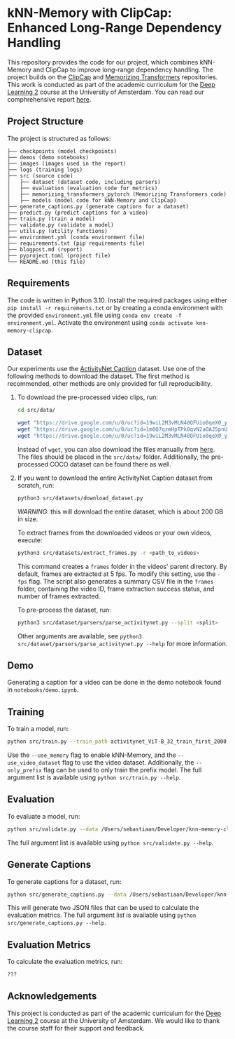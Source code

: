 # kNN-Memory with ClipCap: Enhanced Long-Range Dependency Handling

This repository provides the code for our project, which combines kNN-Memory and ClipCap to improve long-range dependency handling. The project builds on the [ClipCap](https://github.com/rmokady/CLIP_prefix_caption) and [Memorizing Transformers](https://github.com/lucidrains/memorizing-transformers-pytorch) repositories. This work is conducted as part of the academic curriculum for the [Deep Learning 2](https://uvadl2c.github.io) course at the University of Amsterdam. You can read our comphrehensive report [here](https://github.com/SebastiaanJohn/knn-memory-clipcap/blob/main/blogpost.md).

## Project Structure

The project is structured as follows:

```
├── checkpoints (model checkpoints)
├── demos (demo notebooks)
├── images (images used in the report)
├── logs (training logs)
├── src (source code)
│   ├── dataset (dataset code, including parsers)
│   ├── evaluation (evaluation code for metrics)
│   ├── memorizing_transformers_pytorch (Memorizing Transformers code)
│   ├── models (model code for kNN-Memory and ClipCap)
├── generate_captions.py (generate captions for a dataset)
├── predict.py (predict captions for a video)
├── train.py (train a model)
├── validate.py (validate a model)
├── utils.py (utility functions)
├── environment.yml (conda environment file)
├── requirements.txt (pip requirements file)
├── blogpost.md (report)
├── pyproject.toml (project file)
└── README.md (this file)
```

## Requirements

The code is written in Python 3.10. Install the required packages using either `pip install -r requirements.txt` or by creating a conda environment with the provided `environment.yml` file using `conda env create -f environment.yml`. Activate the environment using `conda activate knn-memory-clipcap`.

## Dataset

Our experiments use the [ActivityNet Caption](https://cs.stanford.edu/people/ranjaykrishna/densevid/) dataset. Use one of the following methods to download the dataset. The first method is recommended, other methods are only provided for full reproducibility.

1. To download the pre-processed video clips, run:

    ```bash
    cd src/data/

    wget "https://drive.google.com/u/0/uc?id=19wiL2M3vMLN40QFUio0qeX0_ylraXxJv&export=download&confirm=t" -O activitynet_ViT-B_32_train_first_2000.pkl
    wget "https://drive.google.com/u/0/uc?id=1m0Q7qzmHpTPk0qvN2aOAJ5pnU9A9HOAJ&export=download&confirm=t" -O activitynet_ViT-B_32_dev_first_250.pkl
    wget "https://drive.google.com/u/0/uc?id=19wiL2M3vMLN40QFUio0qeX0_ylraXxJv&export=download&confirm=t" -O activitynet_ViT-B_32_validation_first_500.pkl
    ```

    Instead of `wget`, you can also download the files manually from [here](https://drive.google.com/drive/folders/1-2Eifr-kgIzHsTiijgvItUrhtl7ePWAm). The files should be placed in the `src/data/` folder. Additionally, the pre-processed COCO dataset can be found there as well.

2. If you want to download the entire ActivityNet Caption dataset from scratch, run:

    ```bash
    python3 src/datasets/download_dataset.py
    ```

    *WARNING*: this will download the entire dataset, which is about 200 GB in size.

    To extract frames from the downloaded videos or your own videos, execute:

    ```bash
    python3 src/datasets/extract_frames.py -r <path_to_videos>
    ```

    This command creates a `frames` folder in the videos' parent directory. By default, frames are extracted at 5 fps. To modify this setting, use the `-fps` flag. The script also generates a summary CSV file in the `frames` folder, containing the video ID, frame extraction success status, and number of frames extracted.

    To pre-process the dataset, run:

    ```bash
    python3 src/dataset/parsers/parse_activitynet.py --split <split> 
    ```

    Other arguments are available, see `python3 src/dataset/parsers/parse_activitynet.py --help` for more information.

## Demo

Generating a caption for a video can be done in the demo notebook found in `notebooks/demo.ipynb`.

## Training

To train a model, run:

```bash
python src/train.py --train_path activitynet_ViT-B_32_train_first_2000.pkl --valid_path activitynet_ViT-B_32_dev_first_250.pkl --checkpoint checkpoints/coco/coco_prefix-best.pt --prefix activitynet_with_memory --only_prefix --use_video_dataset --use_memory
```

Use the `--use_memory` flag to enable kNN-Memory, and the `--use_video_dataset` flag to use the video dataset. Additionally, the `--only_prefix` flag can be used to only train the prefix model. The full argument list is available using `python src/train.py --help`.

## Evaluation

To evaluate a model, run:

```bash
python src/validate.py --data /Users/sebastiaan/Developer/knn-memory-clipcap/src/data/ --checkpoint checkpoints/activitynet_with_memory-best.pt --only_prefix --use_video_dataset --use_memory
```

The full argument list is available using `python src/validate.py --help`.

## Generate Captions

To generate captions for a dataset, run:

```bash
python src/generate_captions.py --data /Users/sebastiaan/Developer/knn-memory-clipcap/src/data/ --checkpoint checkpoints/activitynet_with_memory-best.pt --only_prefix --use_video_dataset --use_memory
```

This will generate two JSON files that can be used to calculate the evaluation metrics. The full argument list is available using `python src/generate_captions.py --help`.

## Evaluation Metrics

To calculate the evaluation metrics, run:

```bash
???
```

## Acknowledgements

This project is conducted as part of the academic curriculum for the [Deep Learning 2](https://uvadl2c.github.io) course at the University of Amsterdam. We would like to thank the course staff for their support and feedback.
